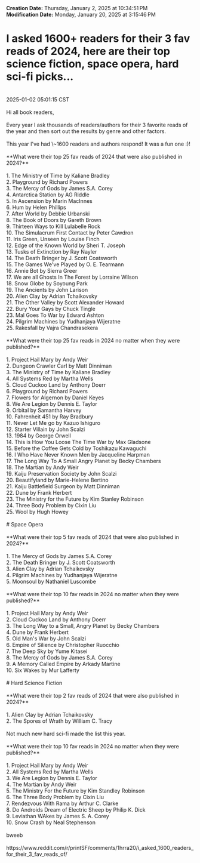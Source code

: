 <div><b>Creation Date:</b> Thursday, January 2, 2025 at 10:34:51 PM<br></div>
<div><b>Modification Date:</b> Monday, January 20, 2025 at 3:15:46 PM<br></div>
<div><h1>I asked 1600+ readers for their 3 fav reads of 2024, here are their top science fiction, space opera, hard sci-fi picks... </h1></div>
<div><br></div>
<div> 2025-01-02 05:01:15 CST</div>
<div><br></div>
<div>Hi all book readers,</div>
<div><br></div>
<div>Every year I ask thousands of readers/authors for their 3 favorite reads of the year and then sort out the results by genre and other factors.</div>
<div><br></div>
<div>This year I've had \~1600 readers and authors respond! It was a fun one :)!</div>
<div><br></div>
<div>**What were their top 25 fav reads of 2024 that were also published in 2024?**</div>
<div><br></div>
<div>1. The Ministry of Time by Kaliane Bradley</div>
<div>2. Playground by Richard Powers</div>
<div>3. The Mercy of Gods by James S.A. Corey</div>
<div>4. Antarctica Station by AG Riddle</div>
<div>5. In Ascension by Marin MacInnes</div>
<div>6. Hum by Helen Phillips</div>
<div>7. After World by Debbie Urbanski</div>
<div>8. The Book of Doors by Gareth Brown</div>
<div>9. Thirteen Ways to Kill Lulabelle Rock</div>
<div>10. The Simulacrum First Contact by Peter Cawdron</div>
<div>11. Iris Green, Unseen by Louise Finch</div>
<div>12. Edge of the Known World by Sheri T. Joseph</div>
<div>13. Tusks of Extinction by Ray Nayler</div>
<div>14. The Death Bringer by J. Scott Coatsworth</div>
<div>15. The Games We've Played by O. E. Tearmann</div>
<div>16. Annie Bot by Sierra Greer</div>
<div>17. We are all Ghosts In The Forest by Lorraine Wilson</div>
<div>18. Snow Globe by Soyoung Park</div>
<div>19. The Ancients by John Larison</div>
<div>20. Alien Clay by Adrian Tchaikovsky</div>
<div>21. The Other Valley by Scott Alexander Howard</div>
<div>22. Bury Your Gays by Chuck Tingle </div>
<div>23. Mal Goes To War by Edward Ashton</div>
<div>24. Pilgrim Machines by Yudhanjaya Wijeratne</div>
<div>25. Rakesfall by Vajra Chandrasekera</div>
<div><br></div>
<div>**What were their top 25 fav reads in 2024 no matter when they were published?**</div>
<div><br></div>
<div>1. Project Hail Mary by Andy Weir</div>
<div>2. Dungeon Crawler Carl by Matt Dinniman</div>
<div>3. The Ministry of Time by Kaliane Bradley</div>
<div>4. All Systems Red by Martha Wells</div>
<div>5. Cloud Cuckoo Land by Anthony Doerr</div>
<div>6. Playground by Richard Powers</div>
<div>7. Flowers for Algernon by Daniel Keyes</div>
<div>8. We Are Legion by Dennis E. Taylor</div>
<div>9. Orbital by Samantha Harvey</div>
<div>10. Fahrenheit 451 by Ray Bradbury</div>
<div>11. Never Let Me go by Kazuo Ishiguro</div>
<div>12. Starter Villain by John Scalzi</div>
<div>13. 1984 by George Orwell</div>
<div>14. This is How You Loose The Time War by Max Gladsone</div>
<div>15. Before the Coffee Gets Cold by Toshikazu Kawaguchi</div>
<div>16. I Who Have Never Known Men by Jacqueline Harpman</div>
<div>17. The Long Way To A Small Angry Planet by Becky Chambers</div>
<div>18. The Martian by Andy Weir</div>
<div>19. Kaiju Preservation Society by John Scalzi</div>
<div>20. Beautifyland by Marie-Helene Bertino</div>
<div>21. Kaiju Battlefield Surgeon by Matt Dinniman</div>
<div>22. Dune by Frank Herbert</div>
<div>23. The Ministry for the Future by Kim Stanley Robinson</div>
<div>24. Three Body Problem by Cixin Liu</div>
<div>25. Wool by Hugh Howey</div>
<div><br></div>
<div># Space Opera</div>
<div><br></div>
<div>**What were their top 5 fav reads of 2024 that were also published in 2024?**</div>
<div><br></div>
<div>1. The Mercy of Gods by James S.A. Corey</div>
<div>2. The Death Bringer by J. Scott Coatsworth</div>
<div>3. Alien Clay by Adrian Tchaikovsky</div>
<div>4. Pilgrim Machines by Yudhanjaya Wijeratne</div>
<div>5. Moonsoul by Nathaniel Luscombe</div>
<div><br></div>
<div>**What were their top 10 fav reads in 2024 no matter when they were published?**</div>
<div><br></div>
<div>1. Project Hail Mary by Andy Weir</div>
<div>2. Cloud Cuckoo Land by Anthony Doerr</div>
<div>3. The Long Way to a Small, Angry Planet by Becky Chambers</div>
<div>4. Dune by Frank Herbert</div>
<div>5. Old Man's War by John Scalzi</div>
<div>6. Empire of Silience by Christopher Ruocchio</div>
<div>7. The Deep Sky by Yume Kitasei</div>
<div>8. The Mercy of Gods by James S.A. Corey</div>
<div>9. A Memory Called Empire by Arkady Martine</div>
<div>10. Six Wakes by Mur Lafferty</div>
<div><br></div>
<div># Hard Science Fiction</div>
<div><br></div>
<div>**What were their top 2 fav reads of 2024 that were also published in 2024?**</div>
<div><br></div>
<div>1. Alien Clay by Adrian Tchaikovsky</div>
<div>2. The Spores of Wrath by William C. Tracy</div>
<div><br></div>
<div>Not much new hard sci-fi made the list this year.</div>
<div><br></div>
<div>**What were their top 10 fav reads in 2024 no matter when they were published?**</div>
<div><br></div>
<div>1. Project Hail Mary by Andy Weir</div>
<div>2. All Systems Red by Martha Wells</div>
<div>3. We Are Legion by Dennis E. Taylor</div>
<div>4. The Martian by Andy Weir</div>
<div>5. The Ministry For the Future by Kim Standley Robinson</div>
<div>6. The Three Body Problem by Cixin Liu</div>
<div>7. Rendezvous With Rama by Arthur C. Clarke</div>
<div>8. Do Androids Dream of Electric Sheep by Philip K. Dick</div>
<div>9. Leviathan WAkes by James S. A. Corey</div>
<div>10. Snow Crash by Neal Stephenson</div>
<div><br></div>
<div>bweeb</div>
<div><br></div>
<div>https://www.reddit.com/r/printSF/comments/1hrra20/i_asked_1600_readers_for_their_3_fav_reads_of/</div>

